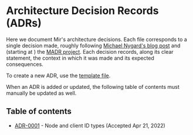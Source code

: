 # Architecture Decision Records (ADRs)

Here we document Mir's architecture decisions. Each file corresponds to a single decision made, roughly following
[Michael Nygard's blog post](https://cognitect.com/blog/2011/11/15/documenting-architecture-decisions)
and (starting at ) the [MADR project](https://adr.github.io/madr/).
Each decision records, along its clear statement, the context in which it was made and its expected consequences.

To create a new ADR, use the [template file](adr-template.md).

When an ADR is added or updated, the following table of contents must manually be updated as well.

## Table of contents

- [ADR-0001](0001-node-and-client-id-types.md) - Node and client ID types (Accepted Apr 21, 2022)